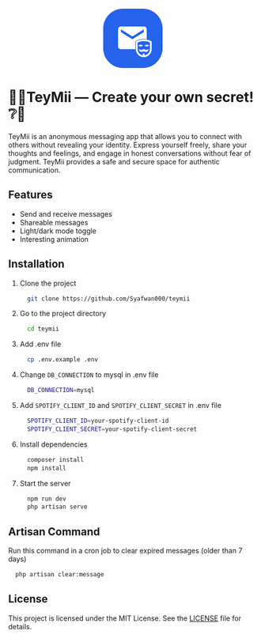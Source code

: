 
<p align="center">
    <img src="https://raw.githubusercontent.com/Syafwan000/teymii/refs/heads/main/public/assets/images/logo-readme.png" alt="TeyMii Logo">
</p>


# 💬❔TeyMii — Create your own secret! ❔💬

TeyMii is an anonymous messaging app that allows you to connect with others without revealing your identity. Express yourself freely, share your thoughts and feelings, and engage in honest conversations without fear of judgment. TeyMii provides a safe and secure space for authentic communication.


## Features

- Send and receive messages
- Shareable messages
- Light/dark mode toggle
- Interesting animation


## Installation

1. Clone the project

    ```bash
      git clone https://github.com/Syafwan000/teymii
    ```

2. Go to the project directory

    ```bash
      cd teymii
    ```

3. Add .env file

    ```bash
      cp .env.example .env
    ```

4. Change `DB_CONNECTION` to mysql in .env file

   ```bash
     DB_CONNECTION=mysql
   ```

5. Add `SPOTIFY_CLIENT_ID` and `SPOTIFY_CLIENT_SECRET` in .env file

   ```bash
     SPOTIFY_CLIENT_ID=your-spotify-client-id
     SPOTIFY_CLIENT_SECRET=your-spotify-client-secret
   ```

6. Install dependencies

    ```bash
      composer install
      npm install
    ```

7. Start the server

    ```bash
      npm run dev
      php artisan serve
    ```
    
## Artisan Command

Run this command in a cron job to clear expired messages (older than 7 days)

```bash
  php artisan clear:message
```

## License

This project is licensed under the MIT License. See the [LICENSE](https://github.com/Syafwan000/teymii/blob/main/LICENSE) file for details.
